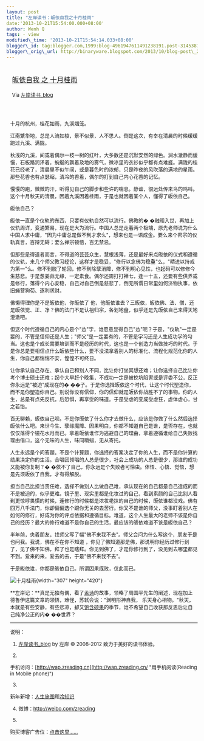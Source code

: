 ```yaml
--- 
layout: post 
title: "左岸读书：皈依自我之十月桂雨" 
date:'2013-10-21T15:54:00.000+08:00' 
author: Wenh Q
tags: - view
modified\_time: '2013-10-21T15:54:14.033+08:00' 
blogger\_id: tag:blogger.com,1999:blog-4961947611491238191.post-3145387917691660277
blogger\_orig\_url: http://binaryware.blogspot.com/2013/10/blog-post\_204.html
---
```

<div style="margin: 10px; padding: 5px;">

<div style="font-size: 18px;">

[皈依自我 之
十月桂雨](http://zreading.cn.feedsportal.com/c/35042/f/647833/s/32ae6271/sc/38/l/0L0Szreading0Bcn0Carchives0C40A350Bhtml/story01.htm)

</div>

<div style="font-size: 13px;">

Via [左岸读书\_blog](http://www.zreading.cn/)

</div>

</div>

<div style="font-size: 13px; padding: 15px 0 10px 10px;">

十月的杭州，桂花如雨，九溪烟笼。

江南繁华地，总是人流如梭，景不似景，人不思人。倒是这次，有幸在清晨的时候缓缓跑过九溪、满陇。

秋浅的九溪，间或着偶尔一枝一树的红叶，大多数还是沉默安然的绿色。涧水澈静而缓慢，石板路润泽着，蜿蜒的飘着及地的雾气，微凉里的衣衫似乎都有点难捱。满陇的桂花已经老了，清晨里不似午间，或是暮色时的浓郁，只是昨夜的风吹落的满地的星雨。那些花香也有点瑟缩，清冷的香着，偶尔的打到自己内心花香的记忆。

慢慢的跑，微微的汗，听得见自己的脚步和些许的喘息。静谧，很远处传来鸟的鸣叫。这个十月秋天的清晨，因着九溪因着桂雨，于是也就因着某个人，懂得了皈依自己。

皈依自己？

皈依一直是个仪轨的东西，只要有仪轨自然可以流行。佛教的�
�融和入世，再加上仪轨周详，变通繁易，现在是大为流行。中国人总是走着两个极端，原先老师说为什么中国人求中庸，"因为中庸总是做不到才求么"，想来也是一语成金。要么来个密宗的仪轨真言，百辩无碍；要么禅宗顿悟，百无禁忌。

但那些是得道者而言，不得道的芸芸众生，慧根浅薄，还是最好来点皈依的仪式和遵循的仪轨，来几个师父教习经论，这样才是稳妥，"修行以念佛为稳重"么，"精进以持戒为第一"么。修不到脱了轮回，修不到除孽消障，修不到明心见性，也起码可以修修今生慈悲。于是葱姜蒜无缘，一定素食。偶尔还需打打禅七，逢一十五，还要有些供养或是修行，落得个内心安稳，自己对自己倒是慈悲了，倒无所谓日常里如何济物执事，依旧蝇营狗苟、逐利求财。

佛懒得理你是不是皈依他，你皈依了
他，他皈依谁去？三皈依，皈依佛、法、僧，还是皈依觉、正、净？佛的法门不是认祖归宗，各划地盘，似乎还是先皈依自己来得天地澄澈吧。

但这个时代遵循自己的内心是个"怂"字，谁愿意显得自己"怂"呢？于是，"仪轨"一定是要的，不管是信仰还是人生；"师父"是一定要有的，不管是学习还是人生成功学的勾当。这也是个成长需要培训而不是经历的时代，这也是一个创造力当做技巧的时代。于是你总是要相信点什么皈依些什么，要不没法拿着别人的标准化、流程化规范化你的人生，你自己都惴惴不安，惶惶不可终日。

让你承认自己存在、承认自己和别人不同，比让你打坐冥想还难；让你选择自己比让你考个博士硕士还难；起个大早赶个晚集，不成功一定是被挖坑陷害或是评委不公，反正你永远是"被迫"成现在的�
��子。于是你选择皈依这个时代，让这个时代塑造你，而不是你塑造你自己。别说你没有信仰，你的信仰就是皈依你战胜不了的事物。你的人生，总是有点先反抗，后恐惧，再享受的味道。于是受虐的变成受虐狂，虐体虐心，甘之若饴。

百无聊赖，皈依自己呗。不是你皈依了什么你才去做什么，应该是你做了什么然后选择皈依什么吧。来世今生、孽缘魔障、因果明白，你都不知道自己是谁，是否存在，也就仅仅落得个镜花水月而已。拿着皈依谁作为逃避自己的理由，拿着遵循谁给自己失败找理由借口，这个无味的人生，味同嚼蜡，无从寄托。

人生永远是个问答题，不是个计算题，你选择的答案决定了你的人生，而不是你计算的结果决定你的生活。合唱团领唱的人总是很少，社会上成功的人总是很少，那谁的成功又能被你复制？�
�依不了自己，你永远是个失败者可怜虫。体悟、心悟、觉悟，想是先须皈依了自我，才有得解脱。

担当自己比担当责任难，选择不做别人比做自己难，承认现在的自己都是自己造成的而不是被迫的，似乎更难。镜子里、现实里都是化妆过的自己，看到素颜的自己比别人看到更惊呼畏惧的时候，连修行的时候都是浓妆艳抹的自己的时候，皈依谁都没戏。佛有四万八千法门，你却偏偏选个跟你无关的去苦行。你又不是谁的师父，没事盯着别人在如何的修行，好成为你的评点依据和遵循目标。难道，这个人生最大的老师不该是你自己的经历？最大的修行难道不是你自己的生活，最应该的皈依难道不该是皈依自己？

半年前，央着朋友，找师父写了幅"佛不来我不去"。师父会问为什么写这个，朋友于是也问我。我说，佛在不在你不知道
，你见了佛知道那是佛，那说明你经历过修行到了，见了佛不知佛，拜了也是瞎拜。你见到佛了，才是你修行到了，没见到去哪里都见不到。爱来的来，爱去的去，于是"佛不来我不去"。

于是皈依谁，你都是皈依自己。所谓因果成败，仅此而已。



![十月桂雨](http://www.zreading.net/wp-content/uploads/2013/10/114.jpg){width="307"
height="420"}

**左岸记：**真是无独有偶，看了[孟诗](http://www.zreading.cn/archives/4033.html)的故事，领略了周国平先生的阐述，现在加上德鲁伊这篇文章的领悟，难怪，苏轼会说："渊明形神自我，
乐天身心相物。"秋天，本就是有些安静，有些悲凉，却又[饱含硕果](http://www.zreading.cn/archives/4024.html)的季节，谁不希望自己收获那反思后让自己纯净公正的内�
��世界？


------------------------------------------------------------------------

说明：

1. [左岸读书\_blog](http://zreading.cn/) by 左岸 © 2008-2012
致力于美好的读书体验。

2.
手机访问：[http://wap.zreading.cn](http://wap.zreading.cn/ "用手机阅读(Reading in Mobile phone)")

3.
新年新增：[人生旅图](http://www.zreading.net/ "人生旅图")和[冷知识](http://www.zreading.net/lenzhishi "冷知识")

4. 微博：<http://weibo.com/zreading>

5.
购买博客广告位：[点击这里……](http://www.zreading.cn/about#ad "看了会心动!")

</div>
